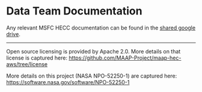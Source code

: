 # Data Team Documentation

Any relevant MSFC HECC documentation can be found in the [shared google drive](https://drive.google.com/drive/folders/17ieCalN2-3jGnDGwbbuyKhgQ5yBBCnFH?usp=share_link).

<hr>

Open source licensing is provided by Apache 2.0. More details on that license is captured here: https://github.com/MAAP-Project/maap-hec-aws/tree/license

More details on this project (NASA NPO-52250-1) are captured here: https://software.nasa.gov/software/NPO-52250-1
